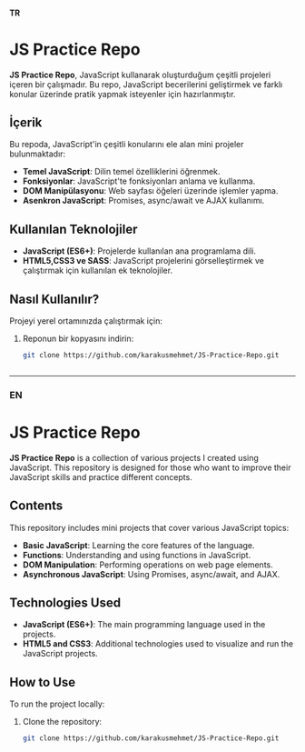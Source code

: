 #### TR
# JS Practice Repo

**JS Practice Repo**, JavaScript kullanarak oluşturduğum çeşitli projeleri içeren bir çalışmadır. Bu repo, JavaScript becerilerini geliştirmek ve farklı konular üzerinde pratik yapmak isteyenler için hazırlanmıştır.

## İçerik

Bu repoda, JavaScript'in çeşitli konularını ele alan mini projeler bulunmaktadır:

- **Temel JavaScript**: Dilin temel özelliklerini öğrenmek.
- **Fonksiyonlar**: JavaScript'te fonksiyonları anlama ve kullanma.
- **DOM Manipülasyonu**: Web sayfası öğeleri üzerinde işlemler yapma.
- **Asenkron JavaScript**: Promises, async/await ve AJAX kullanımı.

## Kullanılan Teknolojiler

- **JavaScript (ES6+)**: Projelerde kullanılan ana programlama dili.
- **HTML5,CSS3 ve SASS**: JavaScript projelerini görselleştirmek ve çalıştırmak için kullanılan ek teknolojiler.

## Nasıl Kullanılır?

Projeyi yerel ortamınızda çalıştırmak için:

1. Reponun bir kopyasını indirin:
   ```bash
   git clone https://github.com/karakusmehmet/JS-Practice-Repo.git



---

### EN


# JS Practice Repo

**JS Practice Repo** is a collection of various projects I created using JavaScript. This repository is designed for those who want to improve their JavaScript skills and practice different concepts.

## Contents

This repository includes mini projects that cover various JavaScript topics:

- **Basic JavaScript**: Learning the core features of the language.
- **Functions**: Understanding and using functions in JavaScript.
- **DOM Manipulation**: Performing operations on web page elements.
- **Asynchronous JavaScript**: Using Promises, async/await, and AJAX.

## Technologies Used

- **JavaScript (ES6+)**: The main programming language used in the projects.
- **HTML5 and CSS3**: Additional technologies used to visualize and run the JavaScript projects.

## How to Use

To run the project locally:

1. Clone the repository:
   ```bash
   git clone https://github.com/karakusmehmet/JS-Practice-Repo.git
